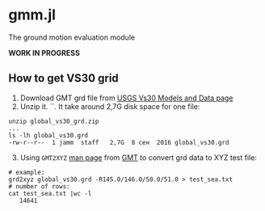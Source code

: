 # gmm.jl
The ground motion evaluation module

**WORK IN PROGRESS**

## How to get VS30 grid

1. Download GMT grd file from [USGS Vs30 Models and Data page](https://earthquake.usgs.gov/data/vs30/)
2. Unzip it. ``. It take around 2,7G disk space for one file: 
```
unzip global_vs30_grd.zip
...
ls -lh global_vs30.grd
-rw-r--r--  1 jamm  staff   2,7G  8 сен  2016 global_vs30.grd
```
3. Using `GMT2XYZ` [man page](https://www.soest.hawaii.edu/gmt/gmt/html/man/grd2xyz.html) from [GMT](https://www.soest.hawaii.edu/gmt/) to convert grd data to XYZ test file:
```
# example:
grd2xyz global_vs30.grd -R145.0/146.0/50.0/51.0 > test_sea.txt
# number of rows:
cat test_sea.txt |wc -l
   14641
```


